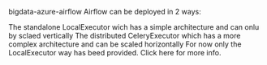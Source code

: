 bigdata-azure-airflow
Airflow can be deployed in 2 ways:

The standalone LocalExecutor wich has a simple architecture and can onlu by sclaed vertically
The distributed CeleryExecutor which has a more complex architecture and can be scaled horizontally
For now only the LocalExecutor way has beed provided. Click here for more info.
